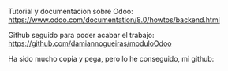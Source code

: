 

Tutorial y documentacion sobre Odoo: https://www.odoo.com/documentation/8.0/howtos/backend.html

Github seguido para poder acabar el trabajo: https://github.com/damiannogueiras/moduloOdoo

Ha sido mucho copia y pega, pero lo he conseguido, mi github: 
